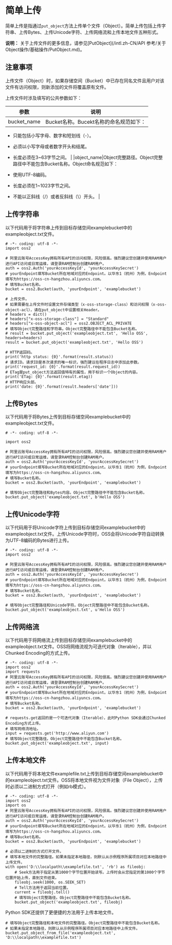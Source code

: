 # 简单上传

简单上传是指通过`put_object`方法上传单个文件（Object）。简单上传包括上传字符串、上传Bytes、上传Unicode字符、上传网络流和上传本地文件五种形式。

**说明：** 关于上传文件的更多信息，请参见[PutObject](/intl.zh-CN/API 参考/关于Object操作/基础操作/PutObject.md)。

## 注意事项

上传文件（Object）时，如果存储空间（Bucket）中已存在同名文件且用户对该文件有访问权限，则新添加的文件将覆盖原有文件。

上传文件时涉及填写的公共参数如下：

|参数|说明|
|--|--|
|bucket\_name|Bucket名称。Bucekt名称的命名规范如下：

-   只能包括小写字母、数字和短划线（-）。
-   必须以小写字母或者数字开头和结尾。
-   长度必须在3~63字节之间。 |
|object\_name|Object完整路径。Object完整路径中不能包含Bucket名称。Object命名规范如下：

-   使用UTF-8编码。
-   长度必须在1~1023字节之间。
-   不能以正斜线（/）或者反斜线（\\）开头。 |

## 上传字符串

以下代码用于将字符串上传到目标存储空间examplebucket中的exampleobject.txt文件。

```
# -*- coding: utf-8 -*-
import oss2

# 阿里云账号AccessKey拥有所有API的访问权限，风险很高。强烈建议您创建并使用RAM用户进行API访问或日常运维，请登录RAM控制台创建RAM用户。
auth = oss2.Auth('yourAccessKeyId', 'yourAccessKeySecret')
# yourEndpoint填写Bucket所在地域对应的Endpoint。以华东1（杭州）为例，Endpoint填写为https://oss-cn-hangzhou.aliyuncs.com。
# 填写Bucket名称。
bucket = oss2.Bucket(auth, 'yourEndpoint', 'examplebucket')

# 上传文件。
# 如果需要在上传文件时设置文件存储类型（x-oss-storage-class）和访问权限（x-oss-object-acl），请在put_object中设置相关Header。
# headers = dict()
# headers["x-oss-storage-class"] = "Standard"
# headers["x-oss-object-acl"] = oss2.OBJECT_ACL_PRIVATE
# 填写Object完整路径和字符串。Object完整路径中不能包含Bucket名称。
# result = bucket.put_object('exampleobject.txt', 'Hello OSS', headers=headers)
result = bucket.put_object('exampleobject.txt', 'Hello OSS')

# HTTP返回码。
print('http status: {0}'.format(result.status))
# 请求ID。请求ID是本次请求的唯一标识，强烈建议在程序日志中添加此参数。
print('request_id: {0}'.format(result.request_id))
# ETag是put_object方法返回值特有的属性，用于标识一个Object的内容。
print('ETag: {0}'.format(result.etag))
# HTTP响应头部。
print('date: {0}'.format(result.headers['date']))            
```

## 上传Bytes

以下代码用于将Bytes上传到目标存储空间examplebucket中的exampleobject.txt文件。

```
# -*- coding: utf-8 -*-

import oss2

# 阿里云账号AccessKey拥有所有API的访问权限，风险很高。强烈建议您创建并使用RAM用户进行API访问或日常运维，请登录RAM控制台创建RAM用户。
auth = oss2.Auth('yourAccessKeyId', 'yourAccessKeySecret')
# yourEndpoint填写Bucket所在地域对应的Endpoint。以华东1（杭州）为例，Endpoint填写为https://oss-cn-hangzhou.aliyuncs.com。
# 填写Bucket名称。
bucket = oss2.Bucket(auth, 'yourEndpoint', 'examplebucket')

# 填写Object完整路径和Bytes内容。Object完整路径中不能包含Bucket名称。
bucket.put_object('exampleobject.txt', b'Hello OSS')            
```

## 上传Unicode字符

以下代码用于将Unicode字符上传到目标存储空间examplebucket中的exampleobject.txt文件。上传Unicode字符时，OSS会将Unicode字符自动转换为UTF-8编码的Bytes进行上传。

```
# -*- coding: utf-8 -*-
import oss2

# 阿里云账号AccessKey拥有所有API的访问权限，风险很高。强烈建议您创建并使用RAM用户进行API访问或日常运维，请登录RAM控制台创建RAM用户。
auth = oss2.Auth('yourAccessKeyId', 'yourAccessKeySecret')
# yourEndpoint填写Bucket所在地域对应的Endpoint。以华东1（杭州）为例，Endpoint填写为https://oss-cn-hangzhou.aliyuncs.com。
# 填写Bucket名称。
bucket = oss2.Bucket(auth, 'yourEndpoint', 'examplebucket')

# 填写Object完整路径和Unicode字符。Object完整路径中不能包含Bucket名称。
bucket.put_object('exampleobject.txt', u'Hello OSS')            
```

## 上传网络流

以下代码用于将网络流上传到目标存储空间examplebucket中的exampleobject.txt文件。OSS将网络流视为可迭代对象（Iterable），并以Chunked Encoding的方式上传。

```
# -*- coding: utf-8 -*-
import oss2
import requests
# 阿里云账号AccessKey拥有所有API的访问权限，风险很高。强烈建议您创建并使用RAM用户进行API访问或日常运维，请登录RAM控制台创建RAM用户。
auth = oss2.Auth('yourAccessKeyId', 'yourAccessKeySecret')
# yourEndpoint填写Bucket所在地域对应的Endpoint。以华东1（杭州）为例，Endpoint填写为https://oss-cn-hangzhou.aliyuncs.com。
# 填写Bucket名称。
bucket = oss2.Bucket(auth, 'yourEndpoint', 'examplebucket')

# requests.get返回的是一个可迭代对象（Iterable），此时Python SDK会通过Chunked Encoding方式上传。
# 填写网络流地址。
input = requests.get('http://www.aliyun.com')
# 填写Object完整路径。Object完整路径中不能包含Bucket名称。
bucket.put_object('exampleobject.txt', input)            
```

## 上传本地文件

以下代码用于将本地文件examplefile.txt上传到目标存储空间examplebucket中的exampleobject.txt文件。OSS将本地文件视为文件对象（File Object），上传时必须以二进制方式打开（例如rb模式）。

```
# -*- coding: utf-8 -*-
import oss2
import os
# 阿里云账号AccessKey拥有所有API的访问权限，风险很高。强烈建议您创建并使用RAM用户进行API访问或日常运维，请登录RAM控制台创建RAM用户。
auth = oss2.Auth('yourAccessKeyId', 'yourAccessKeySecret')
# yourEndpoint填写Bucket所在地域对应的Endpoint。以华东1（杭州）为例，Endpoint填写为https://oss-cn-hangzhou.aliyuncs.com。
# 填写Bucket名称。
bucket = oss2.Bucket(auth, 'yourEndpoint', 'examplebucket')

# 必须以二进制的方式打开文件。
# 填写本地文件的完整路径。如果未指定本地路径，则默认从示例程序所属项目对应本地路径中上传文件。
with open('D:\\localpath\\examplefile.txt', 'rb') as fileobj:
    # Seek方法用于指定从第1000个字节位置开始读写。上传时会从您指定的第1000个字节位置开始上传，直到文件结束。
    fileobj.seek(1000, os.SEEK_SET)
    # Tell方法用于返回当前位置。
    current = fileobj.tell()
    # 填写Object完整路径。Object完整路径中不能包含Bucket名称。
    bucket.put_object('exampleobject.txt', fileobj)        
```

Python SDK还提供了更便捷的方法用于上传本地文件。

```
# 填写Object完整路径和本地文件的完整路径。Object完整路径中不能包含Bucket名称。
# 如果未指定本地路径，则默认从示例程序所属项目对应本地路径中上传文件。
bucket.put_object_from_file('exampleobject.txt', 'D:\\localpath\\examplefile.txt')            
```

